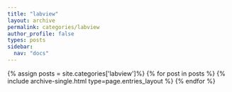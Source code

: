 ```yaml
---
title: "labview"
layout: archive
permalink: categories/labview
author_profile: false
types: posts
sidebar:
  nav: "docs"
---
```


{% assign posts = site.categories['labview']%}
{% for post in posts %}
  {% include archive-single.html type=page.entries_layout %}
{% endfor %}